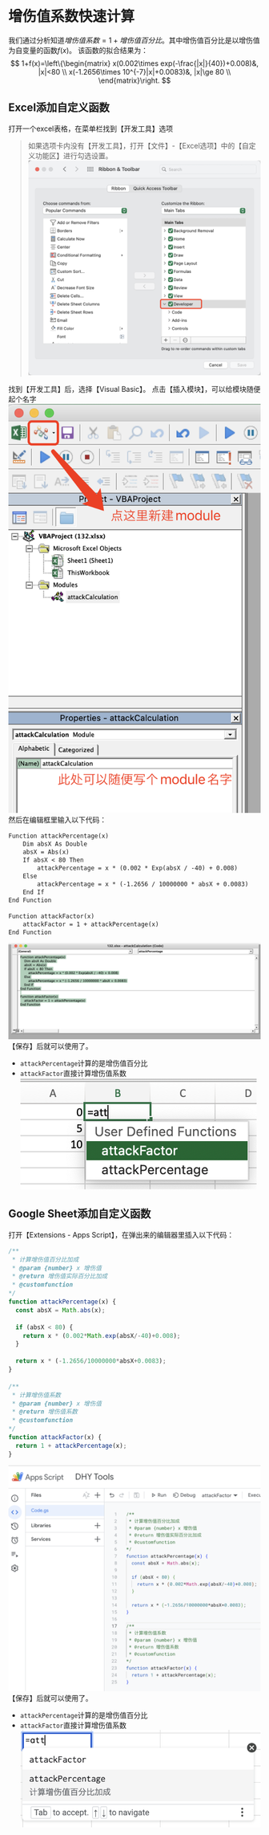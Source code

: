 # 增伤值系数快速计算
我们通过分析知道$增伤值系数=1+增伤值百分比$。其中增伤值百分比是以增伤值为自变量的函数$f(x)$。
该函数的拟合结果为：
$$
1+f(x)=\left\{\begin{matrix}
x(0.002\times exp(-\frac{|x|}{40})+0.008)&, |x|<80 \\
x(-1.2656\times 10^{-7}|x|+0.0083)&, |x|\ge 80 \\
\end{matrix}\right.
$$

## Excel添加自定义函数
打开一个excel表格，在菜单栏找到【开发工具】选项

> 如果选项卡内没有【开发工具】，打开【文件】-【Excel选项】中的【自定义功能区】进行勾选设置。
> ![Untitled](pics/developer.png)

找到【开发工具】后，选择【Visual Basic】。
点击【插入模块】，可以给模块随便起个名字
![](pics/new_module.png)
然后在编辑框里输入以下代码：
```vba
Function attackPercentage(x)
    Dim absX As Double
    absX = Abs(x)
    If absX < 80 Then
        attackPercentage = x * (0.002 * Exp(absX / -40) + 0.008)
    Else
        attackPercentage = x * (-1.2656 / 10000000 * absX + 0.0083)
    End If
End Function

Function attackFactor(x)
    attackFactor = 1 + attackPercentage(x)
End Function
```
![](pics/editer1.png)
【保存】后就可以使用了。
* `attackPercentage`计算的是增伤值百分比
* `attackFactor`直接计算增伤值系数
![](pics/use2.png)

## Google Sheet添加自定义函数
打开【Extensions - Apps Script】，在弹出来的编辑器里插入以下代码：
```javascript
/**
 * 计算增伤值百分比加成
 * @param {number} x 增伤值
 * @return 增伤值实际百分比加成
 * @customfunction
*/
function attackPercentage(x) {
  const absX = Math.abs(x);

  if (absX < 80) {
    return x * (0.002*Math.exp(absX/-40)+0.008);
  }

  return x * (-1.2656/10000000*absX+0.0083);
}

/**
 * 计算增伤值系数
 * @param {number} x 增伤值
 * @return 增伤值系数
 * @customfunction
*/
function attackFactor(x) {
  return 1 + attackPercentage(x);
}
```
![](pics/editor2.png)
【保存】后就可以使用了。
* `attackPercentage`计算的是增伤值百分比
* `attackFactor`直接计算增伤值系数
![](pics/use1.png)

